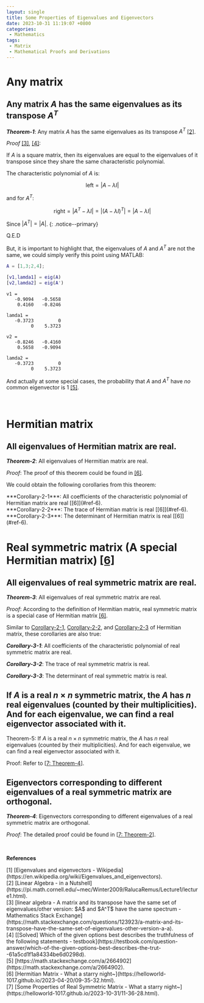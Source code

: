 ```yaml
---
layout: single
title: Some Properties of Eigenvalues and Eigenvectors
date: 2023-10-31 11:19:07 +0800
categories:
 - Mathematics
tags:
 - Matrix
 - Mathematical Proofs and Derivations
---
```


# Any matrix

## Any matrix $A$ has the same eigenvalues as its transpose $A^T$

***Theorem-1***: Any matrix $A$ has the same eigenvalues as its transpose $A^T$ [[2]](#ref-2). 

*Proof* [[3]](#ref-3), [[4]](#ref-4):

If $A$ is a square matrix, then its eigenvalues are equal to the eigenvalues of it transpose since they share the same characteristic polynomial.

The characteristic polynomial of $A$ is: 

$$
\text{left}=\vert A-\lambda I\vert
$$

and for $A^T$:

$$
\text{right}=\vert A^T-\lambda I\vert=\vert(A-\lambda I)^T\vert=\vert A-\lambda I\vert
$$

Since $\vert A^T\vert=\vert A\vert$.
{: .notice--primary}

Q.E.D

But, it is important to highlight that, the eigenvalues of $A$ and $A^T$ are not the same, we could simply verify this point using MATLAB:

```matlab
A = [1,3;2,4];

[v1,lamda1] = eig(A)
[v2,lamda2] = eig(A')
```

```
v1 =
   -0.9094   -0.5658
    0.4160   -0.8246

lamda1 =
   -0.3723         0
         0    5.3723

v2 =
   -0.8246   -0.4160
    0.5658   -0.9094

lamda2 =
   -0.3723         0
         0    5.3723
```

And actually at some special cases, the probability that $A$ and $A^T$ have *no* common eigenvector is $1$ [[5]](#ref-5). 

<br>

# Hermitian matrix

## All eigenvalues of Hermitian matrix are real.

***Theorem-2***: All eigenvalues of Hermitian matrix are real.

*Proof*: The proof of this theorem could be found in [[6]](#ref-6).

We could obtain the following corollaries from this theorem:

<div id="corollary-2-1"></div>
***Corollary-2-1***: All coefficients of the characteristic polynomial of Hermitian matrix are real [[6]](#ref-6).

<div id="corollary-2-2"></div>
***Corollary-2-2***: The trace of Hermitian matrix is real [[6]](#ref-6).

<div id="corollary-2-3"></div>
***Corollary-2-3***: The determinant of Hermitian matrix is real [[6]](#ref-6).



<br>

# Real symmetric matrix (A special Hermitian matrix)  [[6]](#ref-6)

## All eigenvalues of real symmetric matrix are real.

***Theorem-3***: All eigenvalues of real symmetric matrix are real.

*Proof*: According to the definition of Hermitian matrix, real symmetric matrix is a special case of Hermitian matrix [[6]](#ref-6).

Similar to [Corollary-2-1](#corollary-2-1), [Corollary-2-2](#corollary-2-2), and [Corollary-2-3](#corollary-2-3) of Hermitian matrix, these corollaries are also true:

***Corollary-3-1***: All coefficients of the characteristic polynomial of real symmetric matrix are real.

***Corollary-3-2***: The trace of real symmetric matrix is real.

***Corollary-3-3***: The determinant of real symmetric matrix is real.

## If $A$ is a real $n\times n$ symmetric matrix, the $A$ has $n$ real eigenvalues (counted by their multiplicities). And for each eigenvalue, we can find a real eigenvector associated with it.

Theorem-5: If $A$ is a real $n\times n$ symmetric matrix, the $A$ has $n$ real eigenvalues (counted by their multiplicities). And for each eigenvalue, we can find a real eigenvector associated with it.

Proof: Refer to [[7: Theorem-4](https://helloworld-1017.github.io/2023-10-31/11-36-28.html#theorem-4)].

## Eigenvectors corresponding to different eigenvalues of a real symmetric matrix are orthogonal.

***Theorem-4***: Eigenvectors corresponding to different eigenvalues of a real symmetric matrix are orthogonal.

*Proof*: The detailed proof could be found in [[7: Theorem-2](https://helloworld-1017.github.io/2023-10-31/11-36-28.html#theorem-2)].

<br>

**References**

<div id="ref-1"></div>
[1] [Eigenvalues and eigenvectors - Wikipedia](https://en.wikipedia.org/wiki/Eigenvalues_and_eigenvectors).

<div id="ref-2"></div>
[2] [Linear Algebra - in a Nutshell](https://pi.math.cornell.edu/~mec/Winter2009/RalucaRemus/Lecture1/lecture1.html).

<div id="ref-3"></div>
[3] [linear algebra - A matrix and its transpose have the same set of eigenvalues/other version: $A$ and $A^T$ have the same spectrum - Mathematics Stack Exchange](https://math.stackexchange.com/questions/123923/a-matrix-and-its-transpose-have-the-same-set-of-eigenvalues-other-version-a-a).

<div id="ref-4"></div>
[4] [[Solved] Which of the given options best describes the truthfulness of the following statements - testbook](https://testbook.com/question-answer/which-of-the-given-options-best-describes-the-trut--61a5cd1f1a84334be6d0298d).

<div id="ref-5"></div>
[5] [https://math.stackexchange.com/a/2664902](https://math.stackexchange.com/a/2664902).

<div id="ref-6"></div>
[6] [Hermitian Matrix - What a starry night~](https://helloworld-1017.github.io/2023-04-20/09-35-32.html).

<div id="ref-7"></div>
[7] [Some Properties of Real Symmetric Matrix - What a starry night~](https://helloworld-1017.github.io/2023-10-31/11-36-28.html).